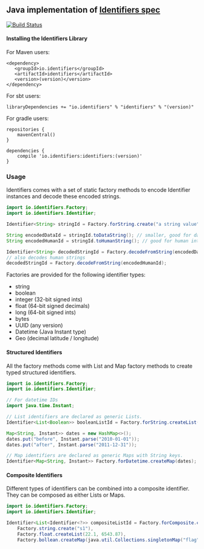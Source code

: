 ## Java implementation of [Identifiers spec](https://github.com/Identifiers/spec)

[![Build Status](https://travis-ci.org/Identifiers/identifiers-java.svg?branch=master)](https://travis-ci.org/Identifiers/identifiers-java)

#### Installing the Identifiers Library

For Maven users:

```
<dependency>
   <groupId>io.identifiers</groupId>
   <artifactId>identifiers</artifactId>
   <version>(version)</version>
</dependency>
```

For sbt users:

```
libraryDependencies += "io.identifiers" % "identifiers" % "(version)"
```

For gradle users:

```
repositories {
    mavenCentral()
}

dependencies {
    compile 'io.identifiers:identifiers:(version)'
}
```

### Usage

Identifiers comes with a set of static factory methods to encode Identifier instances and decode these encoded strings.

```java
import io.identifiers.Factory;
import io.identifiers.Identifier;

Identifier<String> stringId = Factory.forString.create("a string value");

String encodedDataId = stringId.toDataString(); // smaller, good for data storage and transmission
String encodedHumanId = stringId.toHumanString(); // good for human interaction like emails and URLs

Identifier<String> decodedStringId = Factory.decodeFromString(encodedDataId);
// also decodes human strings
decodedStringId = Factory.decodeFromString(encodedHumanId);
```

Factories are provided for the following identifier types:

* string
* boolean
* integer (32-bit signed ints)
* float (64-bit signed decimals)
* long (64-bit signed ints)
* bytes
* UUID (any version)
* Datetime (Java Instant type)
* Geo (decimal latitude / longitude)

#### Structured Identifiers
All the factory methods come with List and Map factory methods to create typed structured identifiers.

```java
import io.identifiers.Factory;
import io.identifiers.Identifier;

// For datetime IDs
import java.time.Instant;

// List identifiers are declared as generic Lists.
Identifier<List<Boolean>> booleanListId = Factory.forString.createList(true, false);

Map<String, Instant>> dates = new HashMap<>();
dates.put("before", Instant.parse("2010-01-01"));
dates.put("after", Instant.parse("2011-12-31"));

// Map identifiers are declared as generic Maps with String keys.
Identifier<Map<String, Instant>> Factory.forDatetime.createMap(dates);
```

#### Composite Identifiers

Different types of identifiers can be combined into a composite identifier. They can be composed as either Lists or Maps.

```java
import io.identifiers.Factory;
import io.identifiers.Identifier;

Identifier<List<Identifier<?>> compositeListId = Factory.forComposite.createList(
	Factory.string.create("s1"),
	Factory.float.createList(22.1, 6543.87),
	Factory.bollean.createMap(java.util.Collections.singletonMap("flag", true)));
```